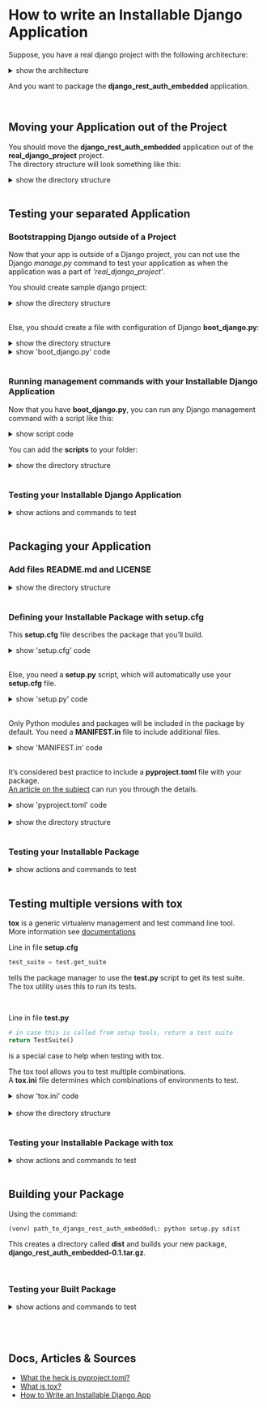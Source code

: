# How to write an Installable Django Application  
Suppose, you have a real django project with the following architecture:  
<details>  
<summary>show the architecture</summary>  

```
real_django_project/
|
|__ django_rest_auth_embedded/
|   |__ serialisers/
|   |   |__ ...
|   |__ templates/
|   |   |__ ...
|   |__ tests/
|   |   |__ ...
|   |__ utils/
|   |   |__ ...
|   |__ views/
|   |   |__ ...
|   |
|   |__ __init__.py
|   |__ admin.py
|   |__ apps.py
|   |__ models.py
|   |__ settings.py
|   |__ urls.py
|
|__ real_django_project/
|   |__ __init__.py
|   |__ asgi.py
|   |__ settings.py
|   |__ urls.py
|   |__ wsgi.py
|
|__ requirements/
|   |__ ...
|
|__ .env
|__ .env.sample
|__ db.sqlite3
|__ manage.py
|__ requirements.txt
```
</details>  

And you want to package the **django_rest_auth_embedded** application.  

<br>  

## Moving your Application out of the Project  
You should move the **django_rest_auth_embedded** application out of the **real_django_project** project.  
The directory structure will look something like this:  
<details>  
<summary>show the directory structure</summary>  

```
django_rest_auth_embedded/
|
|__ django_rest_auth_embedded/
    |__ serialisers/
    |   |__ ...
    |__ templates/
    |   |__ ...
    |__ tests/
    |   |__ ...
    |__ utils/
    |   |__ ...
    |__ views/
    |   |__ ...
    |
    |__ __init__.py
    |__ admin.py
    |__ apps.py
    |__ models.py
    |__ settings.py
    |__ urls.py



real_django_project/
|
|__ real_django_project/
|   |__ __init__.py
|   |__ asgi.py
|   |__ settings.py
|   |__ urls.py
|   |__ wsgi.py
|
|__ requirements/
|   |__ ...
|
|__ .env
|__ .env.sample
|__ db.sqlite3
|__ manage.py
|__ requirements.txt
```
</details>  

<br>  


## Testing your separated Application  

### Bootstrapping Django outside of a Project  
Now that your app is outside of a Django project, you can not use the Django *manage.py* command to test your application as when the application was a part of *'real_django_project'*.  

You should create sample django project:  
<details>  
<summary>show the directory structure</summary>  

```
django_rest_auth_embedded/
|
|__ django_rest_auth_embedded/
|   |__ ...
|
|__ project_sample/
    |__ backend_django/
        |__ backend_django/
        |   |__ __init__.py
        |   |__ asgi.py
        |   |__ settings.py
        |   |__ urls.py
        |   |__ wsgi.py
        |
        |__ requirements/
        |   |__ ...
        |
        |__ .env
        |__ .env.sample
        |__ db.sqlite3
        |__ manage.py
        |__ requirements.txt
```
</details>  

<br>

Else, you should create a file with configuration of Django **boot_django.py**:  
<details>  
<summary>show the directory structure</summary>  

```
django_rest_auth_embedded/
|
|__ django_rest_auth_embedded/
|   |__ ...
|
|__ project_sample/
|   |__ ...
|
|__ boot_django.py
```
</details>  

<details>
<summary>show 'boot_django.py' code</summary>  

```python
# This file sets up and configures Django. It's used by scripts that need to
# execute as if running in a Django server.
import os
import django
from django.conf import settings


BASE_DIR = os.path.abspath(os.path.join(os.path.dirname(__file__), "django_rest_auth_embedded"))


def boot_django():
    settings.configure(
        BASE_DIR=BASE_DIR,
        DEBUG=True,
        ALLOWED_HOSTS=[
            '127.0.0.1',
            'localhost',
        ],
        INSTALLED_APPS=[
            'django.contrib.admin',
            'django.contrib.auth',
            'django.contrib.contenttypes',
            'django.contrib.sessions',
            'django.contrib.messages',
            'django.contrib.staticfiles',
            'rest_framework',
            'django_rest_auth_embedded',
        ],
        MIDDLEWARE=[
            'django.middleware.security.SecurityMiddleware',
            'django.contrib.sessions.middleware.SessionMiddleware',
            'django.middleware.common.CommonMiddleware',
            'django.middleware.csrf.CsrfViewMiddleware',
            'django.contrib.auth.middleware.AuthenticationMiddleware',
            'django.contrib.messages.middleware.MessageMiddleware',
            'django.middleware.clickjacking.XFrameOptionsMiddleware',
        ],
        ROOT_URLCONF='django_rest_auth_embedded.urls',
        TEMPLATES=[
            {
                'BACKEND': 'django.template.backends.django.DjangoTemplates',
                'DIRS': [
                    os.path.join(BASE_DIR, 'templates'),
                ]
                ,
                'APP_DIRS': True,
                'OPTIONS': {
                    'context_processors': [
                        'django.template.context_processors.debug',
                        'django.template.context_processors.request',
                        'django.contrib.auth.context_processors.auth',
                        'django.contrib.messages.context_processors.messages',
                    ],
                },
            },
        ],
        DATABASES={
            'default': {
                'ENGINE': 'django.db.backends.sqlite3',
                'NAME': os.path.join(BASE_DIR, 'db.sqlite3'),
            }
        },
        AUTH_USER_MODEL='django_rest_auth_embedded.User',
        AUTH_PASSWORD_VALIDATORS=[
            {
                'NAME': 'django.contrib.auth.password_validation.UserAttributeSimilarityValidator',
            },
            {
                'NAME': 'django.contrib.auth.password_validation.MinimumLengthValidator',
            },
            {
                'NAME': 'django.contrib.auth.password_validation.CommonPasswordValidator',
            },
            {
                'NAME': 'django.contrib.auth.password_validation.NumericPasswordValidator',
            },
        ],

        LANGUAGE_CODE='en-us',
        TIME_ZONE="UTC",
        USE_I18N=True,
        USE_L10N=True,
        USE_TZ=True,

        STATIC_URL='/static/',
        STATICFILES_DIRS=[
            os.path.join(BASE_DIR, 'static'),
            os.path.join(BASE_DIR),  # for swagger.json
            os.path.join(os.path.dirname(BASE_DIR)),  # for swagger.json
        ],
    )
    django.setup()
```
</details>  

<br>  

### Running management commands with your Installable Django Application
Now that you have **boot_django.py**, you can run any Django management command with a script like this:  
<details>
<summary>show script code</summary>  

```python
from django.core.management import call_command
from boot_django import boot_django

# call the django setup routine
boot_django()
call_command("makemigrations", "django_rest_auth_embedded")
```
</details>  

You can add the **scripts** to your folder:  
<details>  
<summary>show the directory structure</summary>  

```
django_rest_auth_embedded/
|
|__ django_rest_auth_embedded/
|   |__ ...
|
|__ project_sample/
|   |__ ...
|
|__ boot_django.py
|
|__ djangoshell.py
|__ makemigrations.py
|__ migrate.py
|__ runserver.py
|__ test.py
```
</details>  

<br>

### Testing your Installable Django Application  

<details>  
<summary>show actions and commands to test</summary>  

**Install virtualenv**  
```shell script
pip install virtualenv
```

Next, you must work from the root directory **backend_django**.

<br>

**Create a virtual environment**  
```shell script
path_to_django_rest_auth_embedded\project_sample\backend_django: virtualenv venv
```

<br>

**Activate the virtual environment**  
For Windows:
```shell script
path_to_django_rest_auth_embedded\project_sample\backend_django: venv\Scripts\activate.bat
```
For Linux:  
```shell script
path_to_django_rest_auth_embedded\project_sample\backend_django: source venv/bin/activate
```
After the command your command line will look like this:  
```shell script
(venv) path_to_django_rest_auth_embedded\project_sample\backend_django: $
```

<br>

**Deactivate the virtual environment**  
If you want to deactivate the virtual environment, you can use the command:  
```shell script
(venv) path_to_django_rest_auth_embedded\project_sample\backend_django: deactivate
```
*In general, you should skip this step.*  

<br>

**Choose the correct WORK_STAGE**  
Choose the correct work stage in the file **.env**:  
```python
WORK_STAGE = "test_before_packaging" 
```
You should choose only **one** stage!  
 
<br>

**Install requirements**  
Choose the correct file with requirements for the work stage in the file **requirements.txt**:  
```text
-r requirements/test_before_packaging.txt
```
You should choose only **one** file!  

Install all requirements:  
```shell script
(venv) path_to_django_rest_auth_embedded\project_sample\backend_django: pip install -r requirements.txt
```

<br>

Now, you can run tests, perform migrations and apply them, run server by calling appropriate scripts like this:  
```shell script
(venv) path_to_django_rest_auth_embedded\project_sample\backend_django: ..\..\test.py
``` 

</details>  

<br>

## Packaging your Application

### Add files README.md and LICENSE  
<details>  
<summary>show the directory structure</summary>  

```
django_rest_auth_embedded/
|
|__ django_rest_auth_embedded/
|   |__ ...
|
|__ project_sample/
|   |__ ...
|
|__ boot_django.py
|
|__ djangoshell.py
|__ makemigrations.py
|__ migrate.py
|__ runserver.py
|__ test.py
|
|__ README.md
|__ LICENSE
```
</details>  

<br>

### Defining your Installable Package with setup.cfg 
This **setup.cfg** file describes the package that you’ll build.  
<details>
<summary>show 'setup.cfg' code</summary>  

```python
[metadata]
name = django_rest_auth_embedded
version = 0.1
description = Packaged application to work with django embedded authentication.
long_description = file: README.md
url = https://github.com/Volkova-Natalia/django_rest_auth_embedded
author = Volkova Natalia
license = MIT
classifiers =
    Environment :: Web Environment
    Framework :: Django
    Framework :: Django :: 3.1.6
    Intended Audience :: Developers
    License :: OSI Approved :: MIT License
    Operating System :: OS Independent
    Programming Language :: Python
    Programming Language :: Python :: 3
    Programming Language :: Python :: 3 :: Only
    Programming Language :: Python :: 3.8
    Topic :: Software Development :: Libraries :: Application Frameworks
    Topic :: Software Development :: Libraries :: Python Modules

[options]
include_package_data = True
packages = find:
python_requires = >=3.8
install_requires =
    Django>=3.1.6
    djangorestframework>=3.12.2
test_suite = test.get_suite
```
</details>    

<br>

Else, you need a **setup.py** script, which will automatically use your **setup.cfg** file.  
<details>
<summary>show 'setup.py' code</summary>  

```python
if __name__ == "__main__":
    from setuptools import setup

    setup()
```
</details>  

<br>

Only Python modules and packages will be included in the package by default.
You need a **MANIFEST.in** file to include additional files.  
<details>
<summary>show 'MANIFEST.in' code</summary>  

```text
include LICENSE
include README.md
recursive-include django_rest_auth_embedded/static *
recursive-include django_rest_auth_embedded/templates *
```
</details> 

<br>

It’s considered best practice to include a **pyproject.toml** file with your package.  
<a href=https://snarky.ca/what-the-heck-is-pyproject-toml>An article on the subject</a> can run you through the details.  
<details>
<summary>show 'pyproject.toml' code</summary>  

```text
[build-system]
requires = ["setuptools >= 53.0.0", "wheel >= 0.36.2"]
build-backend = "setuptools.build_meta"
```
</details> 

<br>


<details>  
<summary>show the directory structure</summary>  

```
django_rest_auth_embedded/
|
|__ django_rest_auth_embedded/
|   |__ ...
|
|__ project_sample/
|   |__ ...
|
|__ boot_django.py
|
|__ djangoshell.py
|__ makemigrations.py
|__ migrate.py
|__ runserver.py
|__ test.py
|
|__ README.md
|__ LICENSE
|
|__ setup.cfg
|__ setup.py
|__ MANIFEST.in
|__ pyproject.toml
```
</details>  

<br>

### Testing your Installable Package  
<details>  
<summary>show actions and commands to test</summary>  

You should use new environment. If you have folder **venv** in *'path_to_django_rest_auth_embedded\project_sample\backend_django'*, delete it and create new:  

**Install virtualenv**  
```shell script
pip install virtualenv
```

Next, you must work from the root directory **backend_django**.

<br>

**Create a virtual environment**  
```shell script
path_to_django_rest_auth_embedded\project_sample\backend_django: virtualenv venv
```

<br>

**Activate the virtual environment**  
For Windows:
```shell script
path_to_django_rest_auth_embedded\project_sample\backend_django: venv\Scripts\activate.bat
```
For Linux:  
```shell script
path_to_django_rest_auth_embedded\project_sample\backend_django: source venv/bin/activate
```
After the command your command line will look like this:  
```shell script
(venv) path_to_django_rest_auth_embedded\project_sample\backend_django: $
```

<br>

**Deactivate the virtual environment**  
If you want to deactivate the virtual environment, you can use the command:  
```shell script
(venv) path_to_django_rest_auth_embedded\project_sample\backend_django: deactivate
```
*In general, you should skip this step.*  

<br>

**Choose the correct WORK_STAGE**  
Choose the correct work stage in the file **.env**:  
```python
WORK_STAGE = "test_after_packaging" 
```
You should choose only **one** stage!  
 
<br>

**Install requirements**  
Choose the correct file with requirements for the work stage in the file **requirements.txt**:  
```text
-r requirements/test_after_packaging.txt
```
You should choose only **one** file!  

Install all requirements:  
```shell script
(venv) path_to_django_rest_auth_embedded\project_sample\backend_django: pip install -r requirements.txt
```

<br>

**Add INSTALLED_APPS**  
Edit your **settings.py** file to include **django_rest_auth_embedded** in the **INSTALLED_APPS** listing:  
```python
INSTALLED_APPS = [
    ...
    'django_rest_auth_embedded',
]
``` 

<br>

**Define an user model**  
Specify a custom user model from the **django_rest_auth_embedded** application as the default user model for your project using the **AUTH_USER_MODEL** setting in your **settings.py**:  
```python
AUTH_USER_MODEL = 'django_rest_auth_embedded.User'
```

<br>

**Using the Django *manage.py* command**  
Now, you can make all as in usual django project.  
For example, you can run tests:  
```shell script
(venv) path_to_django_rest_auth_embedded\project_sample\backend_django: manage.py test
``` 

</details>  

<br>

## Testing multiple versions with tox  
**tox** is a generic virtualenv management and test command line tool.  
More information see <a href=https://tox.readthedocs.io/en/latest/>documentations</a>  

Line in file **setup.cfg**  
```python
test_suite = test.get_suite
```
tells the package manager to use the **test.py** script to get its test suite.  
The tox utility uses this to run its tests.  

<br>

Line in file **test.py**  
```python
# in case this is called from setup tools, return a test suite
return TestSuite()
```
is a special case to help when testing with tox. 

The tox tool allows you to test multiple combinations.  
A **tox.ini** file determines which combinations of environments to test.  
<details>
<summary>show 'tox.ini' code</summary>  

```ini
[tox]
envlist = py{38}-django220, py{38}-django300

[testenv]
deps =
    django220: Django>=2.2,<3
    django300: Django>=3
commands=
    python setup.py test
```
</details> 

<br>

<details>  
<summary>show the directory structure</summary>  

```
django_rest_auth_embedded/
|
|__ django_rest_auth_embedded/
|   |__ ...
|
|__ project_sample/
|   |__ ...
|
|__ boot_django.py
|
|__ djangoshell.py
|__ makemigrations.py
|__ migrate.py
|__ runserver.py
|__ test.py
|
|__ README.md
|__ LICENSE
|
|__ setup.cfg
|__ setup.py
|__ MANIFEST.in
|__ pyproject.toml
|
|__ tox.ini
```
</details>  

<br>

### Testing your Installable Package with tox  
<details>  
<summary>show actions and commands to test</summary>  

You should use new environment. If you have folder **venv** in *'path_to_django_rest_auth_embedded\project_sample\backend_django'*, delete it and create new:  

**Install virtualenv**  
```shell script
pip install virtualenv
```

Next, you must work from the root directory **backend_django**.

<br>

**Create a virtual environment**  
```shell script
path_to_django_rest_auth_embedded\project_sample\backend_django: virtualenv venv
```

<br>

**Activate the virtual environment**  
For Windows:
```shell script
path_to_django_rest_auth_embedded\project_sample\backend_django: venv\Scripts\activate.bat
```
For Linux:  
```shell script
path_to_django_rest_auth_embedded\project_sample\backend_django: source venv/bin/activate
```
After the command your command line will look like this:  
```shell script
(venv) path_to_django_rest_auth_embedded\project_sample\backend_django: $
```

<br>

**Deactivate the virtual environment**  
If you want to deactivate the virtual environment, you can use the command:  
```shell script
(venv) path_to_django_rest_auth_embedded\project_sample\backend_django: deactivate
```
*In general, you should skip this step.*  

<br>

**Choose the correct WORK_STAGE**  
Choose the correct work stage in the file **.env**:  
```python
WORK_STAGE = "test_after_packaging_with_tox" 
```
You should choose only **one** stage!  
 
<br>

**Install requirements**  
Choose the correct file with requirements for the work stage in the file **requirements.txt**:  
```text
-r requirements/test_after_packaging_with_tox.txt
```
You should choose only **one** file!  

Install all requirements:  
```shell script
(venv) path_to_django_rest_auth_embedded\project_sample\backend_django: pip install -r requirements.txt
```

<br>

**Run tox**  
Now, you can run multiple testing with tox:  
```shell script
(venv) path_to_django_rest_auth_embedded\project_sample\backend_django: tox
``` 

</details>  

<br>

## Building your Package  
Using the command:  
```shell script
(venv) path_to_django_rest_auth_embedded\: python setup.py sdist
```  
This creates a directory called **dist** and builds your new package, **django_rest_auth_embedded-0.1.tar.gz**.  

<br>

### Testing your Built Package  
<details>  
<summary>show actions and commands to test</summary>  

You should use new environment. If you have folder **venv** in *'path_to_django_rest_auth_embedded\project_sample\backend_django'*, delete it and create new:  

**Install virtualenv**  
```shell script
pip install virtualenv
```

Next, you must work from the root directory **backend_django**.

<br>

**Create a virtual environment**  
```shell script
path_to_django_rest_auth_embedded\project_sample\backend_django: virtualenv venv
```

<br>

**Activate the virtual environment**  
For Windows:
```shell script
path_to_django_rest_auth_embedded\project_sample\backend_django: venv\Scripts\activate.bat
```
For Linux:  
```shell script
path_to_django_rest_auth_embedded\project_sample\backend_django: source venv/bin/activate
```
After the command your command line will look like this:  
```shell script
(venv) path_to_django_rest_auth_embedded\project_sample\backend_django: $
```

<br>

**Deactivate the virtual environment**  
If you want to deactivate the virtual environment, you can use the command:  
```shell script
(venv) path_to_django_rest_auth_embedded\project_sample\backend_django: deactivate
```
*In general, you should skip this step.*  

<br>

**Choose the correct WORK_STAGE**  
Choose the correct work stage in the file **.env**:  
```python
WORK_STAGE = "work_after_building_local" 
```
Or, if you committed the source archive and want to work with it:  
```python
WORK_STAGE = "work_after_building_commit" 
```
You should choose only **one** stage!  
 
<br>

**Install requirements**  
Choose the correct file with requirements for the work stage in the file **requirements.txt**:  
```text
-r requirements/work_after_building_local.txt
```
Or, if you committed the source archive and want to work with it:  
```text
-r requirements/work_after_building_commit.txt
```
You should choose only **one** file!  

Install all requirements:  
```shell script
(venv) path_to_django_rest_auth_embedded\project_sample\backend_django: pip install -r requirements.txt
```

<br>

**Check INSTALLED_APPS**  
Make sure your **settings.py** file includes **django_rest_auth_embedded** in the **INSTALLED_APPS** listing:  
```python
INSTALLED_APPS = [
    ...
    'django_rest_auth_embedded',
]
``` 

<br>

**Check an user model**  
Make sure your default user model in **settings.py** file is a custom user model from the **django_rest_auth_embedded**:  
```python
AUTH_USER_MODEL = 'django_rest_auth_embedded.User'
```

<br>

**Using the Django *manage.py* command**  
Now, you can make all as in usual django project.  
For example, you can run tests:  
```shell script
(venv) path_to_django_rest_auth_embedded\project_sample\backend_django: manage.py test
``` 

</details>  

<br>










<br>

<br>

## Docs, Articles & Sources
* <a href=https://snarky.ca/what-the-heck-is-pyproject-toml>What the heck is pyproject.toml?</a>  
* <a href=https://tox.readthedocs.io/en/latest/>What is tox?</a>  
* <a href=https://realpython.com/installable-django-app/>How to Write an Installable Django App</a>  
